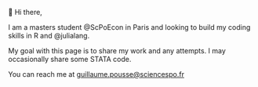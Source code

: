 👋 Hi there, 

I am a masters student @ScPoEcon in Paris and looking to build my coding skills in R and @julialang. 

My goal with this page is to share my work and any attempts. I may occasionally share some STATA code.

You can reach me at guillaume.pousse@sciencespo.fr 
